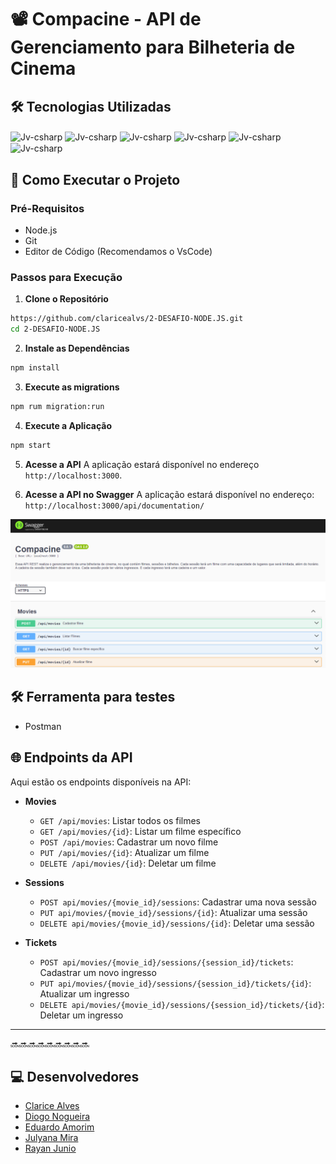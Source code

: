 # 📽️ Compacine - API de Gerenciamento para Bilheteria de Cinema

## 🛠️ Tecnologias Utilizadas

<div>
<img align="center" alt="Jv-csharp" height="40" width="50" src="https://cdn.jsdelivr.net/gh/devicons/devicon@latest/icons/nodejs/nodejs-original-wordmark.svg" />
<img align="center" alt="Jv-csharp" height="40" width="50" src="https://cdn.jsdelivr.net/gh/devicons/devicon@latest/icons/typescript/typescript-original.svg" /> 
<img align="center" alt="Jv-csharp" height="40" width="50" src="https://cdn.jsdelivr.net/gh/devicons/devicon@latest/icons/express/express-original-wordmark.svg" />
<img align="center" alt="Jv-csharp" height="40" width="50" src="https://cdn.jsdelivr.net/gh/devicons/devicon@latest/icons/sqlite/sqlite-original-wordmark.svg" />
<img align="center" alt="Jv-csharp" height="40" width="50" src="https://cdn.jsdelivr.net/gh/devicons/devicon@latest/icons/swagger/swagger-original.svg" />
<img align="center" alt="Jv-csharp" height="40" width="50" src="https://cdn.jsdelivr.net/gh/devicons/devicon@latest/icons/vscode/vscode-original-wordmark.svg" />
</div>

## 🚀 Como Executar o Projeto

### Pré-Requisitos

- Node.js
- Git
- Editor de Código (Recomendamos o VsCode)

### Passos para Execução

1. **Clone o Repositório**

```bash
https://github.com/claricealvs/2-DESAFIO-NODE.JS.git
cd 2-DESAFIO-NODE.JS
```

2. **Instale as Dependências**

```bash
npm install
```

3. **Execute as migrations**

```bash
npm rum migration:run
```

4. **Execute a Aplicação**

```bash
npm start
```

5. **Acesse a API**
   A aplicação estará disponível no endereço `http://localhost:3000`.

6. **Acesse a API no Swagger**
   A aplicação estará disponível no endereço:
   `http://localhost:3000/api/documentation/`

![swagger](/assets/swagger-compacine.png)

## 🛠️ Ferramenta para testes

- Postman

## 🌐 Endpoints da API

Aqui estão os endpoints disponíveis na API:

- **Movies**

  - `GET /api/movies`: Listar todos os filmes
  - `GET /api/movies/{id}`: Listar um filme específico
  - `POST /api/movies`: Cadastrar um novo filme
  - `PUT /api/movies/{id}`: Atualizar um filme
  - `DELETE /api/movies/{id}`: Deletar um filme

- **Sessions**

  - `POST api/movies/{movie_id}/sessions`: Cadastrar uma nova sessão
  - `PUT api/movies/{movie_id}/sessions/{id}`: Atualizar uma sessão
  - `DELETE api/movies/{movie_id}/sessions/{id}`: Deletar uma sessão

- **Tickets**
  - `POST api/movies/{movie_id}/sessions/{session_id}/tickets`: Cadastrar um novo ingresso
  - `PUT api/movies/{movie_id}/sessions/{session_id}/tickets/{id}`: Atualizar um ingresso
  - `DELETE api/movies/{movie_id}/sessions/{session_id}/tickets/{id}`: Deletar um ingresso

---

🔜🔜🔜🔜🔜🔜🔜🔜🔜

## 💻 Desenvolvedores

- [Clarice Alves](https://github.com/claricealvs)
- [Diogo Nogueira](https://github.com/DIOGO03-NS)
- [Eduardo Amorim](https://github.com/Amorim-Eduardo)
- [Julyana Mira](https://github.com/Julymira)
- [Rayan Junio](https://github.com/rayanjunio)
